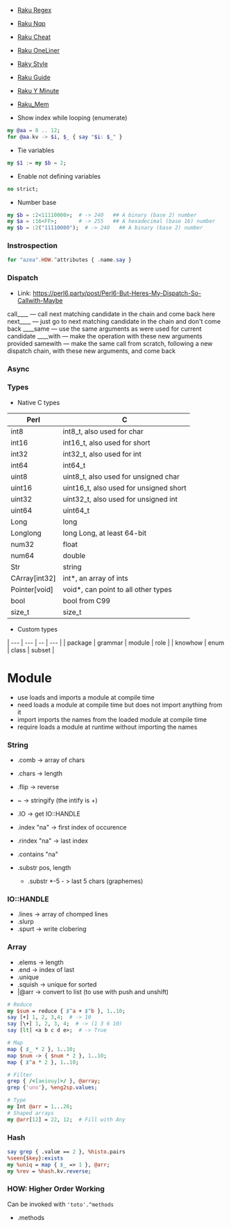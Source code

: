 * [Raku Regex](Raku-Regex)
* [Raku Nqp](Raku-Nqp)
* [Raku Cheat](Raku-Cheat)
* [Raku OneLiner](Raku-OneLiner)
* [Raky Style](Raky-Style)
* [Raku Guide](Raku-Guide)
* [Raku Y Minute](Raku-Y-Minute)
* [Raku_Mem](Raku_Mem)

* Show index while looping (enumerate)
```raku
my @aa = 8 .. 12;
for @aa.kv -> $i, $_ { say "$i: $_" }
```

* Tie variables
```raku
my $1 := my $b = 2;
```

* Enable not defining variables
```raku
no strict;
```

* Number base
```raku
my $b = :2<11110000>;  # -> 240   ## A binary (base 2) number
my $a = :16<FF>;       # -> 255   ## A hexadecimal (base 16) number
my $b = :2("11110000");  # -> 240   ## A binary (base 2) number
```

### Instrospection

```raku
for "azea".HOW.^attributes { .name.say }
```

###  Dispatch 


* Link: https://perl6.party/post/Perl6-But-Heres-My-Dispatch-So-Callwith-Maybe

call____ — call next matching candidate in the chain and come back here
next____ — just go to next matching candidate in the chain and don't come back
____same — use the same arguments as were used for current candidate
____with — make the operation with these new arguments provided
samewith — make the same call from scratch, following a new dispatch chain, with these new arguments, and come back


### Async

### Types

* Native C types

| Perl          | C |
| ---           | --- |
| int8          | int8_t, also used for char |
| int16         | int16_t, also used for short |
| int32         | int32_t, also used for int |
| int64         | int64_t |
| uint8         | uint8_t, also used for unsigned char |
| uint16        | uint16_t, also used for unsigned short |
| uint32        | uint32_t, also used for unsigned int |
| uint64        | uint64_t |
| Long          | long |
| Longlong      | long Long, at least 64-bit |
| num32         | float |
| num64         | double |
| Str           | string |
| CArray[int32] | int*, an array of ints |
| Pointer[void] | void*, can point to all other types |
| bool          | bool from C99 |
| size_t        | size_t |

* Custom types

| ---     | ---     | --     | --- |
| package | grammar | module | role |
| knowhow | enum    | class  | subset |

# Module

* use loads and imports a module at compile time
* need loads a module at compile time but does not import anything from it
* import imports the names from the loaded module at compile time
* require loads a module at runtime without importing the names

### String

* .comb -> array of chars
* .chars -> length
* .flip -> reverse
* ~ -> stringify (the intify is +)
* .IO -> get IO::HANDLE


* .index "na" -> first index of occurence
* .rindex "na" -> last index
* .contains "na"
* .substr pos, length
  * .substr *-5 - > last 5 chars (graphemes)


### IO::HANDLE

* .lines -> array of chomped lines
* .slurp
* .spurt -> write clobering


### Array

* .elems -> length
* .end -> index of last
* .unique
* .squish -> unique for sorted
* |@arr -> convert to list (to use with push and unshift)

```perl
# Reduce
my $sum = reduce { $^a + $^b }, 1..10;
say [+] 1, 2, 3,4;  # -> 10
say [\+] 1, 2, 3, 4;  # -> (1 3 6 10)
say [lt] <a b c d e>;  # -> True

# Map
map { $_ * 2 }, 1..10;
map $num -> { $num * 2 }, 1..10;
map { $^a * 2 }, 1..10;

# Filter
grep { /<[aeiouy]>/ }, @array;
grep {'uno'}, %eng2sp.values;
```

```perl
# Type
my Int @arr = 1...20;
# Shaped arrays
my @arr[12] = 22, 12;  # Fill with Any
```

### Hash

```perl
say grep { .value == 2 }, %histo.pairs
%seen{$key}:exists
my %uniq = map { $_ => 1 }, @arr;
my %rev = %hash.kv.reverse;
```

### HOW: Higher Order Working

Can be invoked with `'toto'.^methods`


* .methods 




